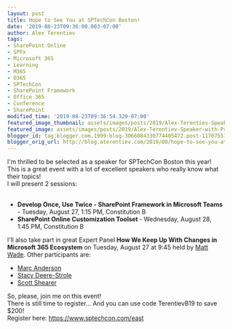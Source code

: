 ```yaml
---
layout: post
title: Hope to See You at SPTechCon Boston!
date: '2019-08-23T09:36:00.003-07:00'
author: Alex Terentiev
tags:
- SharePoint Online
- SPFx
- Microsoft 365
- Learning
- M365
- O365
- SPTechCon
- SharePoint Framework
- Office 365
- Conference
- SharePoint
modified_time: '2019-08-23T09:36:54.329-07:00'
featured_image_thumbnail: assets/images/posts/2019/Alex-Terentiev-Speaker-with-Promo-Code-Template---SPTCE19---1200x660.jpg
featured_image: assets/images/posts/2019/Alex-Terentiev-Speaker-with-Promo-Code-Template---SPTCE19---1200x660.jpg
blogger_id: tag:blogger.com,1999:blog-3066084330774405472.post-1170755128525110481
blogger_orig_url: http://blog.aterentiev.com/2019/08/hope-to-see-you-at-sptechcon-boston.html
---
```


I'm thrilled to be selected as a speaker for SPTechCon Boston this year!<br />This is a great event with a lot of excellent speakers who really know what their topics!<br />I will present 2 sessions:<br /><br /><ul><li><b>Develop Once, Use Twice - SharePoint Framework in Microsoft Teams </b>- Tuesday, August 27, 1:15 PM, Constitution B</li><li><b>SharePoint Online Customization Toolset </b>- Wednesday, August 28, 1:45 PM, Constitution B</li></ul><div>I'll also take part in great Expert Panel <b>How We Keep Up With Changes in Microsoft 365 Ecosystem </b>on Tuesday, August 27 at 9:45 held by <a href="https://twitter.com/thatmattwade" target="_blank">Matt Wade</a>. Other participants are:&nbsp;</div><div><ul><li><a href="https://twitter.com/sympmarc" target="_blank">Marc Anderson</a></li><li><a href="https://twitter.com/sldeere" target="_blank">Stacy Deere-Strole</a></li><li><a href="https://twitter.com/ScottJShearer" target="_blank">Scott Shearer</a></li></ul><div>So, please, join me on this event!</div></div><div>There is still time to register... And you can use code TerentievB19 to save $200!</div><div>Register here:&nbsp;<a href="https://www.sptechcon.com/east" target="_blank">https://www.sptechcon.com/east</a></div><div><br /></div>